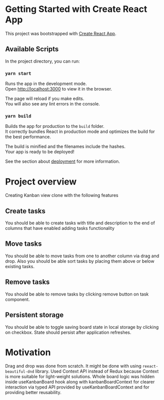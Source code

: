 # Getting Started with Create React App

This project was bootstrapped with [Create React App](https://github.com/facebook/create-react-app).

## Available Scripts

In the project directory, you can run:

### `yarn start`

Runs the app in the development mode.\
Open [http://localhost:3000](http://localhost:3000) to view it in the browser.

The page will reload if you make edits.\
You will also see any lint errors in the console.

### `yarn build`

Builds the app for production to the `build` folder.\
It correctly bundles React in production mode and optimizes the build for the best performance.

The build is minified and the filenames include the hashes.\
Your app is ready to be deployed!

See the section about [deployment](https://facebook.github.io/create-react-app/docs/deployment) for more information.

# Project overview

Creating Kanban view clone with the following features

## Create tasks

You should be able to create tasks with title and description to the end of columns that have enabled adding tasks functionality

## Move tasks

You should be able to move tasks from one to another column via drag and drop. Also you should be able sort tasks by placing them above or below existing tasks.

## Remove tasks

You should be able to remove tasks by clicking remove button on task component.

## Persistent storage

You should be able to toggle saving board state in local storage by clicking on checkbox. State should persist after application refreshes.

# Motivation

Drag and drop was done from scratch. It might be done with using `reeact-beautiful-dnd` library.
Used Context API instead of Redux because Context is more suitable for light-weight solutions.
Whole board logic was hidden inside useKanbanBoard hook along with kanbanBoardContext for clearer interaction via typed API provided by useKanbanBoardContext and for providing better reusability.
